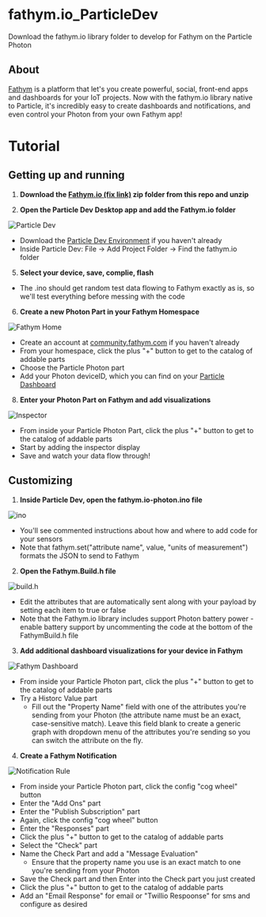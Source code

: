 # fathym.io_ParticleDev
Download the fathym.io library folder to develop for Fathym on the Particle Photon
## About
[Fathym](http://fathym.com) is a platform that let's you create powerful, social, front-end apps and dashboards for your IoT projects. Now with the fathym.io library native to Particle, it's incredibly easy to create dashboards and notifications, and even control your Photon from your own Fathym app! 
# Tutorial
## Getting up and running
1. **Download the [Fathym.io (fix link)](http://fathym.io) zip folder from this repo and unzip**

2. **Open the Particle Dev Desktop app and add the Fathym.io folder**

![Particle Dev](https://40.media.tumblr.com/85a6b84ac6a20005769c38cf79ea9c55/tumblr_o58dv5IR7S1qcz8h1o1_1280.jpg "Particle Dev")

  - Download the [Particle Dev Environment](https://www.particle.io/dev) if you haven't already
  - Inside Particle Dev: File -> Add Project Folder -> Find the fathym.io folder

5. **Select your device, save, complie, flash**
  - The .ino should get random test data flowing to Fathym exactly as is, so we'll test everything before messing with the code

6. **Create a new Photon Part in your Fathym Homespace**

![Fathym Home](https://41.media.tumblr.com/101c284e6b4c640957cbaa86e444fe32/tumblr_o58dv5IR7S1qcz8h1o2_1280.jpg "Fathym Home")

  - Create an  account at [community.fathym.com](http.//community.fathym.com) if you haven't already
  - From your homespace, click the plus "+" button to get to the catalog of addable parts
  - Choose the Particle Photon part
  - Add your Photon deviceID, which you can find on your [Particle Dashboard](https://dashboard.particle.io/user/devices)

8. **Enter your Photon Part on Fathym and add visualizations**

![Inspector](https://36.media.tumblr.com/e783e4d513003a6dc328c38347a4fa51/tumblr_o58dv5IR7S1qcz8h1o3_1280.jpg "Inspector")

  - From inside your Particle Photon Part, click the plus "+" button to get to the catalog of addable parts
  - Start by adding the inspector display
  - Save and watch your data flow through!

## Customizing

1. **Inside Particle Dev, open the fathym.io-photon.ino file**

![ino](https://40.media.tumblr.com/31879b26805e0ddac21e0a97e9fbe36e/tumblr_o58dv5IR7S1qcz8h1o4_1280.jpg "ino")

  - You'll see commented instructions about how and where to add code for your sensors
  - Note that fathym.set("attribute name", value, "units of measurement") formats the JSON to send to Fathym

2. **Open the Fathym.Build.h file**

![build.h](https://40.media.tumblr.com/7ec2caa15654a3f089cb182301aefcbd/tumblr_o58dv5IR7S1qcz8h1o5_1280.jpg "build.h")

  - Edit the attributes that are automatically sent along with your payload by setting each item to true or false 
  - Note that the Fathym.io library includes support Photon battery power - enable battery support by uncommenting the code at the bottom of the FathymBuild.h file

3. **Add additional dashboard visualizations for your device in Fathym**

![Fathym Dashboard](https://36.media.tumblr.com/447b4d8abf0869768b89b0411e377eae/tumblr_o2crfxZXFf1qcz8h1o2_1280.jpg "Fathym Dashboard")

  - From inside your Particle Photon part, click the plus "+" button to get to the catalog of addable parts
  - Try a Historc Value part
    - Fill out the "Property Name" field with one of the attributes you're sending from your Photon (the attribute name must be an exact, case-sensitive match). Leave this field blank to create a generic graph with dropdown menu of the attributes you're sending so you can switch the attribute on the fly.   

4. **Create a Fathym Notification**

![Notification Rule](https://40.media.tumblr.com/1a61ec7a1eb745816795d509af0f044f/tumblr_o58dv5IR7S1qcz8h1o6_1280.jpg "Notification Rule")

  - From inside your Particle Photon part, click the config "cog wheel" button
  - Enter the "Add Ons" part
  - Enter the "Publish Subscription" part
  - Again, click the config "cog wheel" button
  - Enter the "Responses" part
  - Click the plus "+" button to get to the catalog of addable parts
  - Select the "Check" part
  - Name the Check Part and add a "Message Evaluation" 
    - Ensure that the property name you use is an exact match to one you're sending from your Photon
  - Save the Check part and then Enter into the Check part you just created
  - Click the plus "+" button to get to the catalog of addable parts
  - Add an "Email Response" for email or "Twillio Respoonse" for sms and configure as desired
